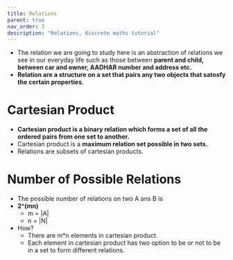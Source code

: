 ```yaml
---
title: Relations
parent: true
nav_order: 3
description: "Relations, discrete maths tutorial"
---
```


- The relation we are going to study here is an abstraction of relations we see in our everyday life such as those between **parent and child, between car and owner, AADHAR number and address etc.**
- **Relation are a structure on a set that pairs any two objects that satosfy the certain properties.**

# Cartesian Product

- **Cartesian product is a binary relation which forms a set of all the ordered pairs from one set to another.**
- Cartesian product is a **maximum relation set possible in two sets.**
- Relations are subsets of cartesian products.

# Number of Possible Relations

- The possible number of relations on two A ans B is 
- **2^(mn)**
    - m = |A|
    - n = |N|
- How?
    - There are m*n elements in cartesian product.
    - Each element in cartesian product has two option to be or not to be in a set to form different relations.